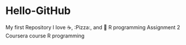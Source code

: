 # Hello-GitHub
My first Repository
I love :coffee:, :Pizza:, and :dancer:
R programming Assignment 2
Coursera course R programming
